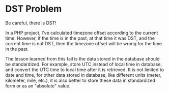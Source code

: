 # DST Problem

Be careful, there is DST!

In a PHP project, I've calculated timezone offset according to the current time. However, if the time is in the past, at that time it was DST, and the current time is not DST, then the timezone offset will be wrong for the time in the past.

The lesson learned from this fail is the data stored in the database should be standardized. For example, store UTC instead of local time in database, and convert the UTC time to local time after it is retrieved. It is not limited to date and time, for other data stored in database, like different units (meter, kilometer, mile, etc.), it is also better to store these data in standardized form or as an "absolute" value.

